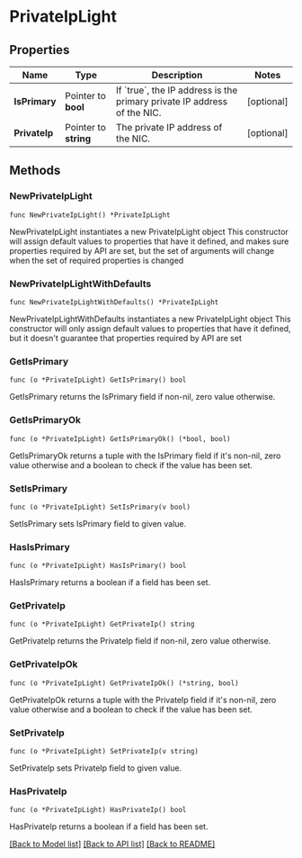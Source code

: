 # PrivateIpLight

## Properties

Name | Type | Description | Notes
------------ | ------------- | ------------- | -------------
**IsPrimary** | Pointer to **bool** | If &#x60;true&#x60;, the IP address is the primary private IP address of the NIC. | [optional] 
**PrivateIp** | Pointer to **string** | The private IP address of the NIC. | [optional] 

## Methods

### NewPrivateIpLight

`func NewPrivateIpLight() *PrivateIpLight`

NewPrivateIpLight instantiates a new PrivateIpLight object
This constructor will assign default values to properties that have it defined,
and makes sure properties required by API are set, but the set of arguments
will change when the set of required properties is changed

### NewPrivateIpLightWithDefaults

`func NewPrivateIpLightWithDefaults() *PrivateIpLight`

NewPrivateIpLightWithDefaults instantiates a new PrivateIpLight object
This constructor will only assign default values to properties that have it defined,
but it doesn't guarantee that properties required by API are set

### GetIsPrimary

`func (o *PrivateIpLight) GetIsPrimary() bool`

GetIsPrimary returns the IsPrimary field if non-nil, zero value otherwise.

### GetIsPrimaryOk

`func (o *PrivateIpLight) GetIsPrimaryOk() (*bool, bool)`

GetIsPrimaryOk returns a tuple with the IsPrimary field if it's non-nil, zero value otherwise
and a boolean to check if the value has been set.

### SetIsPrimary

`func (o *PrivateIpLight) SetIsPrimary(v bool)`

SetIsPrimary sets IsPrimary field to given value.

### HasIsPrimary

`func (o *PrivateIpLight) HasIsPrimary() bool`

HasIsPrimary returns a boolean if a field has been set.

### GetPrivateIp

`func (o *PrivateIpLight) GetPrivateIp() string`

GetPrivateIp returns the PrivateIp field if non-nil, zero value otherwise.

### GetPrivateIpOk

`func (o *PrivateIpLight) GetPrivateIpOk() (*string, bool)`

GetPrivateIpOk returns a tuple with the PrivateIp field if it's non-nil, zero value otherwise
and a boolean to check if the value has been set.

### SetPrivateIp

`func (o *PrivateIpLight) SetPrivateIp(v string)`

SetPrivateIp sets PrivateIp field to given value.

### HasPrivateIp

`func (o *PrivateIpLight) HasPrivateIp() bool`

HasPrivateIp returns a boolean if a field has been set.


[[Back to Model list]](../README.md#documentation-for-models) [[Back to API list]](../README.md#documentation-for-api-endpoints) [[Back to README]](../README.md)


